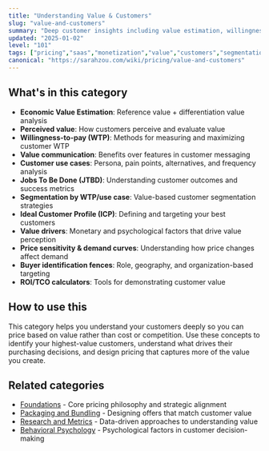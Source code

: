```yaml
---
title: "Understanding Value & Customers"
slug: "value-and-customers"
summary: "Deep customer insights including value estimation, willingness to pay, segmentation, and customer-centric pricing strategies."
updated: "2025-01-02"
level: "101"
tags: ["pricing","saas","monetization","value","customers","segmentation"]
canonical: "https://sarahzou.com/wiki/pricing/value-and-customers"
---
```


## What's in this category

- **Economic Value Estimation**: Reference value + differentiation value analysis
- **Perceived value**: How customers perceive and evaluate value
- **Willingness-to-pay (WTP)**: Methods for measuring and maximizing customer WTP
- **Value communication**: Benefits over features in customer messaging
- **Customer use cases**: Persona, pain points, alternatives, and frequency analysis
- **Jobs To Be Done (JTBD)**: Understanding customer outcomes and success metrics
- **Segmentation by WTP/use case**: Value-based customer segmentation strategies
- **Ideal Customer Profile (ICP)**: Defining and targeting your best customers
- **Value drivers**: Monetary and psychological factors that drive value perception
- **Price sensitivity & demand curves**: Understanding how price changes affect demand
- **Buyer identification fences**: Role, geography, and organization-based targeting
- **ROI/TCO calculators**: Tools for demonstrating customer value

## How to use this

This category helps you understand your customers deeply so you can price based on value rather than cost or competition. Use these concepts to identify your highest-value customers, understand what drives their purchasing decisions, and design pricing that captures more of the value you create.

## Related categories

- [Foundations](/wiki/pricing/foundations) - Core pricing philosophy and strategic alignment
- [Packaging and Bundling](/wiki/pricing/packaging-and-bundling) - Designing offers that match customer value
- [Research and Metrics](/wiki/pricing/research-and-metrics) - Data-driven approaches to understanding value
- [Behavioral Psychology](/wiki/pricing/behavioral-psychology) - Psychological factors in customer decision-making

